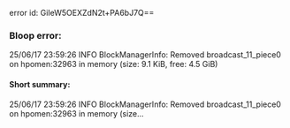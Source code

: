 error id: GiIeW5OEXZdN2t+PA6bJ7Q==
### Bloop error:

25/06/17 23:59:26 INFO BlockManagerInfo: Removed broadcast_11_piece0 on hpomen:32963 in memory (size: 9.1 KiB, free: 4.5 GiB)
#### Short summary: 

25/06/17 23:59:26 INFO BlockManagerInfo: Removed broadcast_11_piece0 on hpomen:32963 in memory (size...